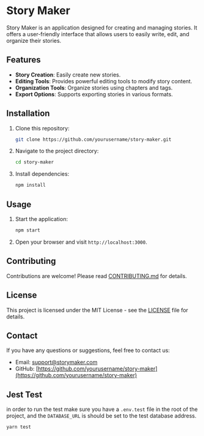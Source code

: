 # Story Maker

Story Maker is an application designed for creating and managing stories. It offers a user-friendly interface that allows users to easily write, edit, and organize their stories.

## Features

- **Story Creation**: Easily create new stories.
- **Editing Tools**: Provides powerful editing tools to modify story content.
- **Organization Tools**: Organize stories using chapters and tags.
- **Export Options**: Supports exporting stories in various formats.

## Installation

1. Clone this repository:
   ```bash
   git clone https://github.com/yourusername/story-maker.git
   ```
2. Navigate to the project directory:
   ```bash
   cd story-maker
   ```
3. Install dependencies:
   ```bash
   npm install
   ```

## Usage

1. Start the application:
   ```bash
   npm start
   ```
2. Open your browser and visit `http://localhost:3000`.

## Contributing

Contributions are welcome! Please read [CONTRIBUTING.md](CONTRIBUTING.md) for details.

## License

This project is licensed under the MIT License - see the [LICENSE](LICENSE) file for details.

## Contact

If you have any questions or suggestions, feel free to contact us:

- Email: support@storymaker.com
- GitHub: [https://github.com/yourusername/story-maker](https://github.com/yourusername/story-maker)

## Jest Test

in order to run the test make sure you have a `.env.test` file in the root of the project, and the `DATABASE_URL` is should be set to the test database address.

```bash
yarn test
```
